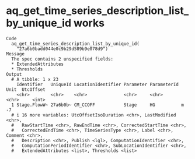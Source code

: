 # aq_get_time_series_description_list_by_unique_id works

    Code
      aq_get_time_series_description_list_by_unique_id(
        "27a6b0badd044e0c9b29d589b9e078d9")
    Message
      The spec contains 2 unspecified fields:
      * ExtendedAttributes
      * Thresholds
    Output
      # A tibble: 1 x 23
        Identifier   UniqueId LocationIdentifier Parameter ParameterId Unit  UtcOffset
        <chr>        <chr>    <chr>              <chr>     <chr>       <chr>     <int>
      1 Stage.FlowW~ 27a6b0b~ CM_CCOFF           Stage     HG          m            -7
      # i 16 more variables: UtcOffsetIsoDuration <chr>, LastModified <chr>,
      #   RawStartTime <chr>, RawEndTime <chr>, CorrectedStartTime <chr>,
      #   CorrectedEndTime <chr>, TimeSeriesType <chr>, Label <chr>, Comment <chr>,
      #   Description <chr>, Publish <lgl>, ComputationIdentifier <chr>,
      #   ComputationPeriodIdentifier <chr>, SubLocationIdentifier <chr>,
      #   ExtendedAttributes <list>, Thresholds <list>

